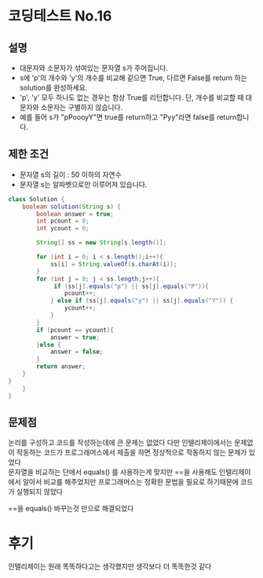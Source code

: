 # 코딩테스트 No.16
## 설명 
- 대문자와 소문자가 섞여있는 문자열 s가 주어집니다.
- s에 'p'의 개수와 'y'의 개수를 비교해 같으면 True, 다르면 False를 return 하는 solution를 완성하세요.
- 'p', 'y' 모두 하나도 없는 경우는 항상 True를 리턴합니다. 단, 개수를 비교할 때 대문자와 소문자는 구별하지 않습니다.
- 예를 들어 s가 "pPoooyY"면 true를 return하고 "Pyy"라면 false를 return합니다.

## 제한 조건
- 문자열 s의 길이 : 50 이하의 자연수
- 문자열 s는 알파벳으로만 이루어져 있습니다.
``` java
class Solution {
    boolean solution(String s) {
        boolean answer = true;
        int pcount = 0;
        int ycount = 0;

        String[] ss = new String[s.length()];

        for (int i = 0; i < s.length();i++){
            ss[i] = String.valueOf(s.charAt(i));
        }
        for (int j = 0; j < ss.length;j++){
             if (ss[j].equals("p") || ss[j].equals("P")){
                pcount++;
            } else if (ss[j].equals("y") || ss[j].equals("Y")) {
                ycount++;
            }
        }
        if (pcount == ycount){
            answer = true;
        }else {
            answer = false;
        }
        return answer;
    }
}
    }
}
```
## 문제점
논리를 구성하고 코드를 작성하는데에 큰 문제는 없었다 다만 인텔리제이에서는 문제없이 작동하는 코드가 프로그래머스에서 제출을 하면 정상적으로 작동하지 않는 문제가 있었다  
문자열을 비교하는 단에서 equals() 를 사용하는게 맞지만 ==을 사용해도 인텔리제이에서 알아서 비교를 해주었지만 프로그래머스는 정확한 문법을 필요로 하기때문에 코드가 실행되지 않았다 

==을 equals() 바꾸는것 만으로 해결되었다


# 후기
인텔리제이는 원래 똑똑하다고는 생각했지만 생각보다 더 똑똑한것 같다

